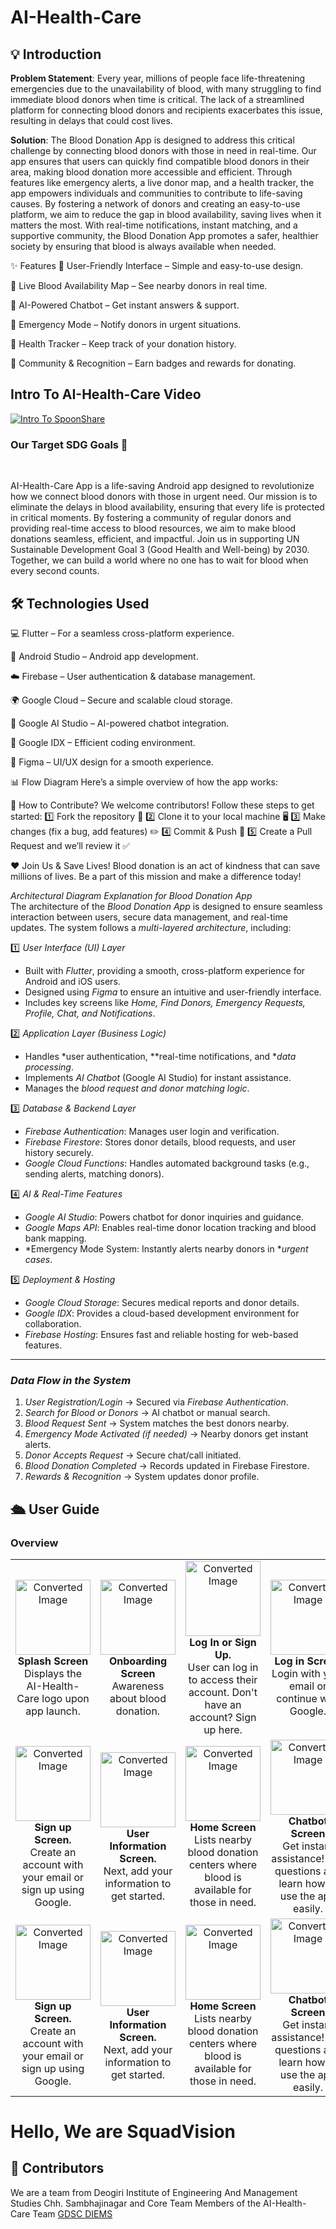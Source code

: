 # AI-Health-Care

## 💡 Introduction

**Problem Statement**:  Every year, millions of people face life-threatening emergencies due to the unavailability of blood, with many struggling to find immediate blood donors when time is critical. The lack of a streamlined platform for connecting blood donors and recipients exacerbates this issue, resulting in delays that could cost lives.

**Solution**:  The Blood Donation App is designed to address this critical challenge by connecting blood donors with those in need in real-time. Our app ensures that users can quickly find compatible blood donors in their area, making blood donation more accessible and efficient. Through features like emergency alerts, a live donor map, and a health tracker, the app empowers individuals and communities to contribute to life-saving causes. By fostering a network of donors and creating an easy-to-use platform, we aim to reduce the gap in blood availability, saving lives when it matters the most.
With real-time notifications, instant matching, and a supportive community, the Blood Donation App promotes a safer, healthier society by ensuring that blood is always available when needed.


✨ Features
🔹 User-Friendly Interface – Simple and easy-to-use design.

🔹 Live Blood Availability Map – See nearby donors in real time.

🔹 AI-Powered Chatbot – Get instant answers & support.

🔹 Emergency Mode – Notify donors in urgent situations.

🔹 Health Tracker – Keep track of your donation history.

🔹 Community & Recognition – Earn badges and rewards for donating.


## Intro To AI-Health-Care Video

[![Intro To SpoonShare](https://i.imghippo.com/files/fTnl6839vIo.png)
](https://youtu.be/fagBxXos7xE?si=9cu-mIE4HgC6I54P)


### Our Target SDG Goals 🎯

<p align="center">
<img src="https://i.imghippo.com/files/gwb2810TZU.png" alt="" border="0">
<img src="https://i.imghippo.com/files/yCxJ4815BpM.png" alt="" border="0">
<img src="https://i.imghippo.com/files/c2364JZ.png" alt="" border="0">
</p>
AI-Health-Care App is a life-saving Android app designed to revolutionize how we connect blood donors with those in urgent need. Our mission is to eliminate the delays in blood availability, ensuring that every life is protected in critical moments. By fostering a community of regular donors and providing real-time access to blood resources, we aim to make blood donations seamless, efficient, and impactful. Join us in supporting UN Sustainable Development Goal 3 (Good Health and Well-being) by 2030. Together, we can build a world where no one has to wait for blood when every second counts.



## 🛠️ Technologies Used
💻 Flutter – For a seamless cross-platform experience.

📱 Android Studio – Android app development.

☁️ Firebase – User authentication & database management.

🌍 Google Cloud – Secure and scalable cloud storage.

🤖 Google AI Studio – AI-powered chatbot integration.

🔗 Google IDX – Efficient coding environment.

🎨 Figma – UI/UX design for a smooth experience.




📊 Flow Diagram
Here’s a simple overview of how the app works:

🚀 How to Contribute?
We welcome contributors! Follow these steps to get started:
1️⃣ Fork the repository 📂
2️⃣ Clone it to your local machine 🖥️
3️⃣ Make changes (fix a bug, add features) ✏️
4️⃣ Commit & Push 🚀
5️⃣ Create a Pull Request and we’ll review it ✅

❤️ Join Us & Save Lives!
Blood donation is an act of kindness that can save millions of lives. Be a part of this mission and make a difference today!





*Architectural Diagram Explanation for Blood Donation App*  
The architecture of the *Blood Donation App* is designed to ensure seamless interaction between users, secure data management, and real-time updates. The system follows a *multi-layered architecture*, including:  

1️⃣ *User Interface (UI) Layer*  
   - Built with *Flutter*, providing a smooth, cross-platform experience for Android and iOS users.  
   - Designed using *Figma* to ensure an intuitive and user-friendly interface.  
   - Includes key screens like *Home, Find Donors, Emergency Requests, Profile, Chat, and Notifications*.  

2️⃣ *Application Layer (Business Logic)*  
   - Handles *user authentication, **real-time notifications, and **data processing*.  
   - Implements *AI Chatbot* (Google AI Studio) for instant assistance.  
   - Manages the *blood request and donor matching logic*.  

3️⃣ *Database & Backend Layer*  
   - *Firebase Authentication*: Manages user login and verification.  
   - *Firebase Firestore*: Stores donor details, blood requests, and user history securely.  
   - *Google Cloud Functions*: Handles automated background tasks (e.g., sending alerts, matching donors).  

4️⃣ *AI & Real-Time Features*  
   - *Google AI Studio*: Powers chatbot for donor inquiries and guidance.  
   - *Google Maps API*: Enables real-time donor location tracking and blood bank mapping.  
   - *Emergency Mode System: Instantly alerts nearby donors in **urgent cases*.  

5️⃣ *Deployment & Hosting*  
   - *Google Cloud Storage*: Secures medical reports and donor details.  
   - *Google IDX*: Provides a cloud-based development environment for collaboration.  
   - *Firebase Hosting*: Ensures fast and reliable hosting for web-based features.  

---

### *Data Flow in the System*  
1. *User Registration/Login* → Secured via *Firebase Authentication*.  
2. *Search for Blood or Donors* → AI chatbot or manual search.  
3. *Blood Request Sent* → System matches the best donors nearby.  
4. *Emergency Mode Activated (if needed)* → Nearby donors get instant alerts.  
5. *Donor Accepts Request* → Secure chat/call initiated.  
6. *Blood Donation Completed* → Records updated in Firebase Firestore.  
7. *Rewards & Recognition* → System updates donor profile.

## 🛳 User Guide

### Overview
<table style="width: 100%;">
  <tr>
    <td align="center" width="25%">
    <img src="https://i.imghippo.com/files/HlC1305tfw.png" width="120" alt="Converted Image">
    <br>
      <b>Splash Screen</b><br>
      Displays the AI-Health-Care logo upon app launch.
   </td>

     
   <td align="center" width="25%">
       <img src="https://i.imghippo.com/files/FKq7834kgU.png"  width="120" alt="Converted Image"><br>
      <b>Onboarding Screen</b><br>
      Awareness about blood donation.
    </td>

    
 <td align="center" width="25%">
     <img src="https://i.imghippo.com/files/PMcz6399G.png"   width="120" alt="Converted Image">
    <br>
      <b>Log In or Sign Up.</b><br>
User can log in to access their account. Don't have an account? Sign up here.
    </td>

    
 <td align="center" width="25%">
     <img src="https://i.imghippo.com/files/ggW6545fYo.png"  width="120" alt="Converted Image"><br>
      <b>Log in Screen</b><br>
     Login with your email or continue with Google.
    </td>
   
   </tr>
 <td align="center" width="25%">
     <img src="https://i.imghippo.com/files/pEmj1419HjI.png"   width="120" alt="Converted Image"><br>   
  <b>Sign up Screen.</b><br>
     Create an account with your email or sign up using Google.
    </td>

    
 <td align="center" width="25%">
    <img src="https://i.imghippo.com/files/cIbD6268tM.png"   width="120" alt="Converted Image"><br>
 <b>User Information Screen.</b><br>
     Next, add your information to get started.

   
 <td align="center" width="25%">
   <img src="https://i.imghippo.com/files/motL6704SLM.png"    width="120" alt="Converted Image"> <br>
 <b>Home Screen</b><br>
     Lists nearby blood donation centers where blood is available for those in need.</td>
    
    
   <td align="center" width="25%">
 <img src="https://i.imghippo.com/files/jbvi7664Aw.png"   width="120" alt="Converted Image"><br>
       <b>Chatbot Screen</b><br>
    Get instant assistance! Ask questions and learn how to use the app easily.</td>
      </tr>

      
 <td align="center" width="25%">
     <img src="https://i.imghippo.com/files/pEmj1419HjI.png"   width="120" alt="Converted Image"><br>   
  <b>Sign up Screen.</b><br>
     Create an account with your email or sign up using Google.
    </td>

    
 <td align="center" width="25%">
    <img src="https://i.imghippo.com/files/cIbD6268tM.png"   width="120" alt="Converted Image"><br>
 <b>User Information Screen.</b><br>
     Next, add your information to get started.

   
 <td align="center" width="25%">
   <img src="https://i.imghippo.com/files/motL6704SLM.png"    width="120" alt="Converted Image"> <br>
 <b>Home Screen</b><br>
     Lists nearby blood donation centers where blood is available for those in need.</td>
    
    
   <td align="center" width="25%">
 <img src="https://i.imghippo.com/files/jbvi7664Aw.png"   width="120" alt="Converted Image"><br>
       <b>Chatbot Screen</b><br>
    Get instant assistance! Ask questions and learn how to use the app easily.</td>
</table>



# Hello, We are SquadVision
## 🤝 Contributors
We are a team from Deogiri Institute of Engineering And Management Studies Chh. Sambhajinagar and Core Team Members of the  AI-Health-Care Team [GDSC DIEMS](https://gdsc.community.dev/deogiri-institute-of-engineering-and-management-studies-aurangabad/)


     

